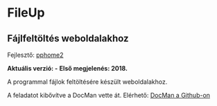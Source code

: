 # FileUp

## Fájlfeltöltés weboldalakhoz

Fejlesztő: [pphome2](https:/github.com/pphome2)

**Aktuális verzió: -**
**Első megjelenés: 2018.**

A programmal fájlok feltöltésére készült weboldalakhoz.

A feladatot kibővítve a DocMan vette át. Elérhető:
[DocMan a Github-on](htpps://github.com/pphome2/docman)
